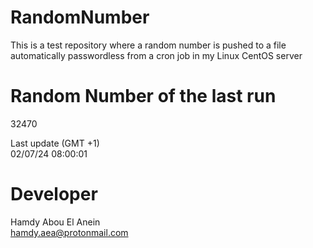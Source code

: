 # RandomNumber    
This is a test repository where a random number is pushed to a file automatically passwordless from a cron job in my Linux CentOS server    
# Random Number of the last run   
32470
      
Last update (GMT +1)    
02/07/24 08:00:01
# Developer    
Hamdy Abou El Anein   
hamdy.aea@protonmail.com

